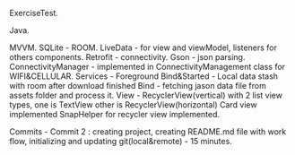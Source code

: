 ExerciseTest.

Java.

MVVM.
SQLite - ROOM.
LiveData -
    for view and viewModel, listeners for others components.
Retrofit - connectivity.
Gson - json parsing.
ConnectivityManager -
    implemented in ConnectivityManagement class for WIFI&CELLULAR.
Services -
    Foreground Bind&Started - Local data stash with room after download finished
    Bind - fetching jason data file from assets folder and process it.
View -
    RecyclerView(vertical) with 2 list view types, one is TextView other is RecyclerView(horizontal)
    Card view implemented
    SnapHelper for recycler view implemented.

Commits -
    Commit 2 :
        creating project, creating README.md file with work flow, initializing and updating git(local&remote) - 15 minutes.